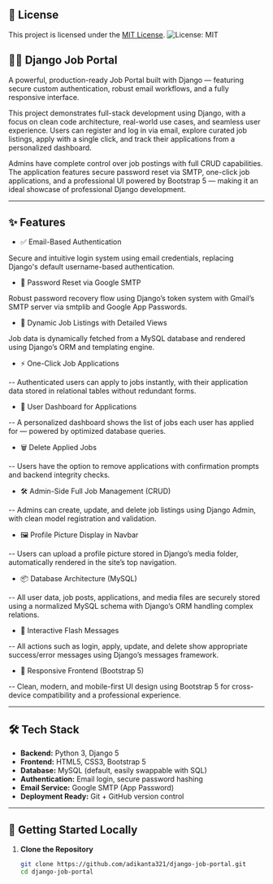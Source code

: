 
## 📄 License

This project is licensed under the [MIT License](LICENSE).
![License: MIT](https://img.shields.io/badge/License-MIT-yellow.svg)



## 🧑‍💼 Django Job Portal

A powerful, production-ready Job Portal built with Django — featuring secure custom authentication, robust email workflows, and a fully responsive interface.

This project demonstrates full-stack development using Django, with a focus on clean code architecture, real-world use cases, and seamless user experience. Users can register and log in via email, explore curated job listings, apply with a single click, and track their applications from a personalized dashboard.

Admins have complete control over job postings with full CRUD capabilities. The application features secure password reset via SMTP, one-click job applications, and a professional UI powered by Bootstrap 5 — making it an ideal showcase of professional Django development.

---

## ✨ Features

- ✅ Email-Based Authentication

 Secure and intuitive login system using email credentials, replacing Django's default username-based authentication.

- 🔐 Password Reset via Google SMTP

 Robust password recovery flow using Django’s token system with Gmail’s SMTP server via smtplib and Google App Passwords.

- 📄 Dynamic Job Listings with Detailed Views

 Job data is dynamically fetched from a MySQL database and rendered using Django’s ORM and templating engine.

- ⚡ One-Click Job Applications

-- Authenticated users can apply to jobs instantly, with their application data stored in relational tables without redundant forms.

- 🧾 User Dashboard for Applications

-- A personalized dashboard shows the list of jobs each user has applied for — powered by optimized database queries.

- 🗑️ Delete Applied Jobs

-- Users have the option to remove applications with confirmation prompts and backend integrity checks.

- 🛠️ Admin-Side Full Job Management (CRUD)

-- Admins can create, update, and delete job listings using Django Admin, with clean model registration and validation.

- 🖼️ Profile Picture Display in Navbar

-- Users can upload a profile picture stored in Django’s media folder, automatically rendered in the site’s top navigation.

- 📦 Database Architecture (MySQL)

-- All user data, job posts, applications, and media files are securely stored using a normalized MySQL schema with Django’s ORM handling complex relations.

- 💬 Interactive Flash Messages

-- All actions such as login, apply, update, and delete show appropriate success/error messages using Django’s messages framework.

- 📱 Responsive Frontend (Bootstrap 5)

-- Clean, modern, and mobile-first UI design using Bootstrap 5 for cross-device compatibility and a professional experience.



---

## 🛠 Tech Stack

- **Backend:** Python 3, Django 5
- **Frontend:** HTML5, CSS3, Bootstrap 5
- **Database:** MySQL (default, easily swappable with SQL)
- **Authentication:** Email login, secure password hashing
- **Email Service:** Google SMTP (App Password)
- **Deployment Ready:** Git + GitHub version control

---

## 🚀 Getting Started Locally

1. **Clone the Repository**
   ```bash
   git clone https://github.com/adikanta321/django-job-portal.git
   cd django-job-portal
